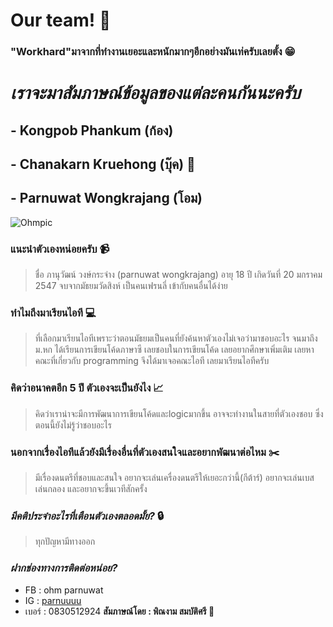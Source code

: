 # Our team! :wave:



### "Workhard"มาจากที่ทํางานเยอะและหนักมากๆอีกอย่างมันเท่ครับเลยตั้ง :grin:


# ***เราจะมาสัมภาษณ์ข้อมูลของแต่ละคนกันนะครับ***

## - Kongpob Phankum (ก้อง)

## - Chanakarn Kruehong (บุ๊ค) :orange_book:

## - Parnuwat Wongkrajang (โอม)
 
![Ohmpic](../main/png/Ohm_pic.jpg)

### **แนะนําตัวเองหน่อยครับ :video_camera:**
> ชื่อ ภานุวัฒน์ วงษ์กระจ่าง (parnuwat wongkrajang)  อายุ 18 ปี เกิดวันที่ 20 มกราคม 2547 จบจากมัธยมวัดสิงห์ เป็นคนเฟรนลี่ เข้ากับคนอื่นได้ง่าย
### **ทำไมถึงมาเรียนไอที :computer:**
> ที่เลือกมาเรียนไอทีเพราะว่าตอนมัธยมเป็นคนที่ยังค้นหาตัวเองไม่เจอว่ามาชอบอะไร จนมาถึงม.หก ได้เรียนการเขียนโค้ดภาษาซี เลยชอบในการเขียนโค้ด เลยอยากศึกษาเพิ่มเติม เลยหาคณะที่เกี่ยวกับ programming จึงได้มาเจอคณะไอที เลยมาเรียนไอทีครับ
### **คิดว่าอนาคตอีก 5 ปี ตัวเองจะเป็นยังไง** :chart_with_upwards_trend:
> คิดว่าเราน่าจะมีการพัฒนาการเขียนโค้ดและlogicมากขึ้น อาจจะทำงานในสายที่ตัวเองชอบ 
ซึ่งตอนนี้ยังไม่รู้ว่าชอบอะไร
### **นอกจากเรื่องไอทีแล้วยังมีเรื่องอื่นที่ตัวเองสนใจและอยากพัฒนาต่อไหม** :scissors:
> มีเรื่องดนตรีที่ชอบและสนใจ อยากจะเล่นเครื่องดนตรีให้เยอะกว่านี้(กีต้าร์) อยากจะเล่นเบสเล่นกลอง และอยากจะขึ้นเวทีสักครั้ง
### *มีคติประจําอะไรที่เตือนตัวเองตลอดมั้ย?* :lock:
> ทุกปัญหามีทางออก
### *ฝากช่องทางการติดต่อหน่อย?*
- FB : ohm parnuwat 
- IG : [parnuuuu](https://www.instagram.com/parnuuuu/)
- เบอร์ : 0830512924
**สัมภาษณ์โดย : พิณงาม สมบัติศรี :gun:**  

